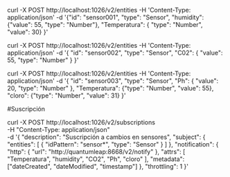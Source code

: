 curl -X POST http://localhost:1026/v2/entities -H 'Content-Type: application/json' -d '{"id": "sensor001", "type": "Sensor", "humidity": {"value": 55, "type": "Number"}, 
"Temperatura": { "type": "Number", "value": 30}
  }'

  curl -X POST   http://localhost:1026/v2/entities   -H 'Content-Type: application/json'   -d '{
    "id": "sensor002",
    "type": "Sensor",
    "C02": {
      "value": 55,
      "type": "Number"
    } 
  }'

  curl -X POST   http://localhost:1026/v2/entities   -H 'Content-Type: application/json'   -d '{
    "id": "sensor003",
    "type": "Sensor",
    "Ph": {
      "value": 20,
      "type": "Number"
    }, "Temperatura": {"type": "Number", "value": 55}, "cloro": {"type": "Number", "value": 31}
  }'


#Suscripción

curl -X POST http://localhost:1026/v2/subscriptions \
  -H "Content-Type: application/json" \
  -d '{
    "description": "Suscripción a cambios en sensores",
    "subject": {
      "entities": [
        {
          "idPattern": "sensor*",
          "type": "Sensor"
        }
      ]
    },
    "notification": {
      "http": {
        "url": "http://quantumleap:8668/v2/notify"
      },
      "attrs": [
        "Temperatura", "humidity", "CO2", "Ph", "cloro"
      ],
      "metadata": ["dateCreated", "dateModified", "timestamp"]
    },
    "throttling": 1
  }'

